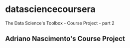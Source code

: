 # datasciencecoursera
The Data Science's Toolbox - Course Project - part 2
## Adriano Nascimento's Course Project
